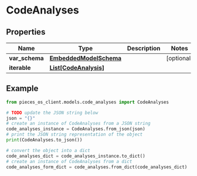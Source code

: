 # CodeAnalyses


## Properties

Name | Type | Description | Notes
------------ | ------------- | ------------- | -------------
**var_schema** | [**EmbeddedModelSchema**](EmbeddedModelSchema) |  | [optional] 
**iterable** | [**List[CodeAnalysis]**](CodeAnalysis) |  | 

## Example

```python
from pieces_os_client.models.code_analyses import CodeAnalyses

# TODO update the JSON string below
json = "{}"
# create an instance of CodeAnalyses from a JSON string
code_analyses_instance = CodeAnalyses.from_json(json)
# print the JSON string representation of the object
print(CodeAnalyses.to_json())

# convert the object into a dict
code_analyses_dict = code_analyses_instance.to_dict()
# create an instance of CodeAnalyses from a dict
code_analyses_form_dict = code_analyses.from_dict(code_analyses_dict)
```



